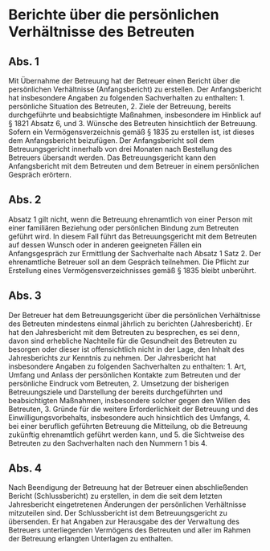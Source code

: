 # Berichte über die persönlichen Verhältnisse des Betreuten



## Abs. 1

 Mit Übernahme der Betreuung hat der Betreuer einen Bericht über die persönlichen Verhältnisse (Anfangsbericht) zu erstellen. Der Anfangsbericht hat insbesondere Angaben zu folgenden Sachverhalten zu enthalten:  1.
 persönliche Situation des Betreuten,
 2.
 Ziele der Betreuung, bereits durchgeführte und beabsichtigte Maßnahmen, insbesondere im Hinblick auf § 1821 Absatz 6, und
 3.
 Wünsche des Betreuten hinsichtlich der Betreuung.
Sofern ein Vermögensverzeichnis gemäß § 1835 zu erstellen ist, ist dieses dem Anfangsbericht beizufügen. Der Anfangsbericht soll dem Betreuungsgericht innerhalb von drei Monaten nach Bestellung des Betreuers übersandt werden. Das Betreuungsgericht kann den Anfangsbericht mit dem Betreuten und dem Betreuer in einem persönlichen Gespräch erörtern.

## Abs. 2

 Absatz 1 gilt nicht, wenn die Betreuung ehrenamtlich von einer Person mit einer familiären Beziehung oder persönlichen Bindung zum Betreuten geführt wird. In diesem Fall führt das Betreuungsgericht mit dem Betreuten auf dessen Wunsch oder in anderen geeigneten Fällen ein Anfangsgespräch zur Ermittlung der Sachverhalte nach Absatz 1 Satz 2. Der ehrenamtliche Betreuer soll an dem Gespräch teilnehmen. Die Pflicht zur Erstellung eines Vermögensverzeichnisses gemäß § 1835 bleibt unberührt.

## Abs. 3

 Der Betreuer hat dem Betreuungsgericht über die persönlichen Verhältnisse des Betreuten mindestens einmal jährlich zu berichten (Jahresbericht). Er hat den Jahresbericht mit dem Betreuten zu besprechen, es sei denn, davon sind erhebliche Nachteile für die Gesundheit des Betreuten zu besorgen oder dieser ist offensichtlich nicht in der Lage, den Inhalt des Jahresberichts zur Kenntnis zu nehmen. Der Jahresbericht hat insbesondere Angaben zu folgenden Sachverhalten zu enthalten:  1.
 Art, Umfang und Anlass der persönlichen Kontakte zum Betreuten und der persönliche Eindruck vom Betreuten,
 2.
 Umsetzung der bisherigen Betreuungsziele und Darstellung der bereits durchgeführten und beabsichtigten Maßnahmen, insbesondere solcher gegen den Willen des Betreuten,
 3.
 Gründe für die weitere Erforderlichkeit der Betreuung und des Einwilligungsvorbehalts, insbesondere auch hinsichtlich des Umfangs,
 4.
 bei einer beruflich geführten Betreuung die Mitteilung, ob die Betreuung zukünftig ehrenamtlich geführt werden kann, und
 5.
 die Sichtweise des Betreuten zu den Sachverhalten nach den Nummern 1 bis 4.


## Abs. 4

 Nach Beendigung der Betreuung hat der Betreuer einen abschließenden Bericht (Schlussbericht) zu erstellen, in dem die seit dem letzten Jahresbericht eingetretenen Änderungen der persönlichen Verhältnisse mitzuteilen sind. Der Schlussbericht ist dem Betreuungsgericht zu übersenden. Er hat Angaben zur Herausgabe des der Verwaltung des Betreuers unterliegenden Vermögens des Betreuten und aller im Rahmen der Betreuung erlangten Unterlagen zu enthalten. 

